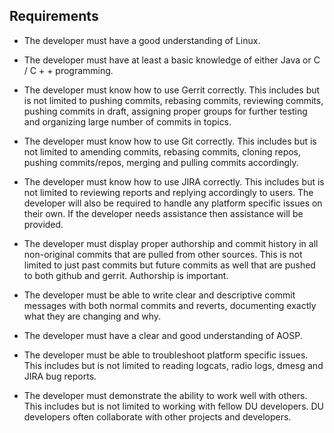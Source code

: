 ## Requirements ##

- The developer must have a good understanding of Linux.

- The developer must have at least a basic knowledge of either Java or C / C + + programming.

- The developer must know how to use Gerrit correctly. This includes but is not limited to pushing commits, rebasing commits, reviewing commits, pushing commits in draft, assigning proper groups for further testing and organizing large number of commits in topics.

- The developer must know how to use Git correctly. This includes but is not limited to amending commits, rebasing commits, cloning repos, pushing commits/repos, merging and pulling commits accordingly.

- The developer must know how to use JIRA correctly. This includes but is not limited to reviewing reports and replying accordingly to users. The developer will also be required to handle any platform specific issues on their own. If the developer needs assistance then assistance will be provided.

- The developer must display proper authorship and commit history in all non-original commits that are pulled from other sources. This is not limited to just past commits but future commits as well that are pushed to both github and gerrit. Authorship is important.

- The developer must be able to write clear and descriptive commit messages with both normal commits and reverts, documenting exactly what they are changing and why.

- The developer must have a clear and good understanding of AOSP.

- The developer must be able to troubleshoot platform specific issues. This includes but is not limited to reading logcats, radio logs, dmesg and JIRA bug reports.

- The developer must demonstrate the ability to work well with others. This includes but is not limited to working with fellow DU developers. DU developers often collaborate with other projects and developers.
